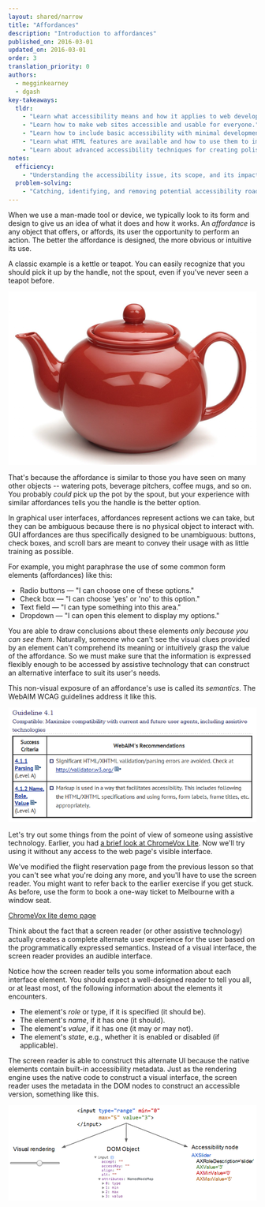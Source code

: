 ```yaml
---
layout: shared/narrow
title: "Affordances"
description: "Introduction to affordances"
published_on: 2016-03-01
updated_on: 2016-03-01
order: 3
translation_priority: 0
authors:
  - megginkearney
  - dgash
key-takeaways:
  tldr: 
    - "Learn what accessibility means and how it applies to web development."
    - "Learn how to make web sites accessible and usable for everyone."
    - "Learn how to include basic accessibility with minimal development impace."
    - "Learn what HTML features are available and how to use them to improve accessibility."
    - "Learn about advanced accessibility techniques for creating polished accessibility experiences."
notes:
  efficiency:
    - "Understanding the accessibility issue, its scope, and its impact can make you a better web developer."
  problem-solving:
    - "Catching, identifying, and removing potential accessibility roadblocks before they happen can improve your development process and reduce maintenance requirements."
---
```


When we use a man-made tool or device, we typically look to its form and design to give us an idea of what it does and how it works. An *affordance* is any object that offers, or affords, its user the opportunity to perform an action. The better the affordance is designed, the more obvious or intuitive its use.

A classic example is a kettle or teapot. You can easily recognize that you should pick it up by the handle, not the spout, even if you've never seen a teapot before. 

![teapot affordance](imgs/teapot.png)

That's because the affordance is similar to those you have seen on many other objects -- watering pots, beverage pitchers, coffee mugs, and so on. You probably *could* pick up the pot by the spout, but your experience with similar affordances tells you the handle is the better option.

In graphical user interfaces, affordances represent actions we can take, but they can be ambiguous because there is no physical object to interact with. GUI affordances are thus specifically designed to be unambiguous: buttons, check boxes, and scroll bars are meant to convey their usage with as little training as possible.

For example, you might paraphrase the use of some common form elements (affordances) like this:

 - Radio buttons &mdash; "I can choose one of these options."
 - Check box &mdash; "I can choose 'yes' or 'no' to this option."
 - Text field &mdash; "I can type something into this area."
 - Dropdown &mdash; "I can open this element to display my options."

You are able to draw conclusions about these elements *only because you can see them*. Naturally, someone who can't see the visual clues provided by an element can't comprehend its meaning or intuitively grasp the value of the affordance. So we must make sure that the information is expressed flexibly enough to be accessed by assistive technology that can construct an alternative interface to suit its user's needs.

This non-visual exposure of an affordance's use is called its *semantics*. The WebAIM WCAG guidelines address it like this.

![guideline4-1.png](imgs/guideline4-1.png)

Let's try out some things from the point of view of someone using assistive technology. Earlier, you had [a brief look at ChromeVox Lite](/web/fundamentals/accessibility/00-intro/intro-four). Now we'll try using it without any access to the web page's visible interface.

We've modified the flight reservation page from the previous lesson so that you can't see what you're doing any more, and you'll have to use the screen reader. You might want to refer back to the earlier exercise if you get stuck. As before, use the form to book a one-way ticket to Melbourne with a window seat.

<a href="http://udacity.github.io/ud891/lesson3-semantics-built-in/02-chromevox-lite/" target="_blank">ChromeVox lite demo page</a>

Think about the fact that a screen reader (or other assistive technology) actually creates a complete alternate user experience for the user based on the programmatically expressed semantics. Instead of a visual interface, the screen reader provides an audible interface.

Notice how the screen reader tells you some information about each interface element. You should expect a well-designed reader to tell you all, or at least most, of the following information about the elements it encounters.

 - The element's *role* or type, if it is specified (it should be).
 - The element's *name*, if it has one (it should).
 - The element's *value*, if it has one (it may or may not).
 - The element's *state*, e.g., whether it is enabled or disabled (if applicable).

The screen reader is able to construct this alternate UI because the native elements contain built-in accessibility metadata. Just as the rendering engine uses the native code to construct a visual interface, the screen reader uses the metadata in the DOM nodes to construct an accessible version, something like this.

![nativecodetoacc.png](imgs/nativecodetoacc.png)
